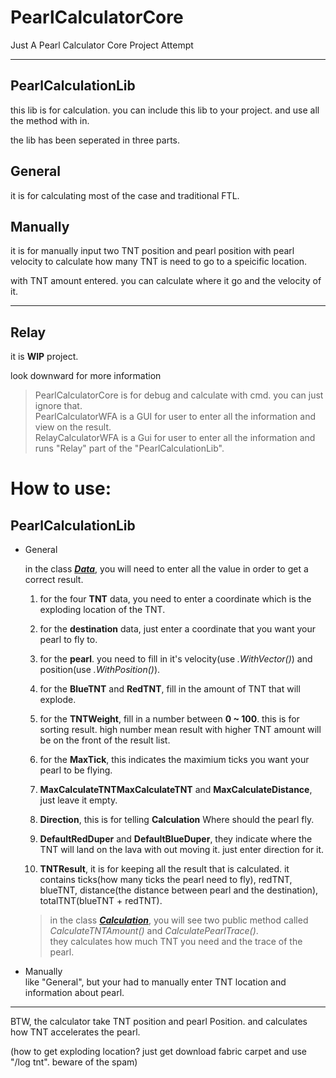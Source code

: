 # PearlCalculatorCore
Just A Pearl Calculator Core Project Attempt

---

## PearlCalculationLib
this lib is for calculation. you can include this lib to your project. and use all the method with in.

the lib has been seperated in three parts.

## General
it is for calculating most of the case and traditional FTL.

## Manually
it is for manually input two TNT position and pearl position with pearl velocity to calculate how many TNT is need to go to a speicific location.

with TNT amount entered. you can calculate where it go and the velocity of it.

---

## Relay
it is **WIP** project.

look downward for more information


>PearlCalculatorCore is for debug and calculate with cmd. you can just ignore that.  
>PearlCalculatorWFA is a GUI for user to enter all the information and view on the result.  
>RelayCalculatorWFA is a Gui for user to enter all the information and runs "Relay" part of the "PearlCalculationLib".

# How to use:

## PearlCalculationLib

* General

    in the class ***[Data](PearlCalculatorLib/General/Data.cs)***, you will need to enter all the value in order to get a correct result.

    1. for the four **TNT** data, you need to enter a coordinate which is the exploding location of the TNT.

    2. for the **destination** data, just enter a coordinate that you want your pearl to fly to.

    3. for the **pearl**. you need to fill in it's velocity(use *.WithVector()*) and position(use *.WithPosition()*).

    4. for the **BlueTNT** and **RedTNT**, fill in the amount of TNT that will explode.

    5. for the **TNTWeight**, fill in a number between **0 ~ 100**. this is for sorting result. high number mean result with higher TNT amount will be on the front of the result list.

    6. for the **MaxTick**, this indicates the maximium ticks you want your pearl to be flying.

    7. **MaxCalculateTNTMaxCalculateTNT** and **MaxCalculateDistance**, just leave it empty.

    8. **Direction**, this is for telling **Calculation** Where should the pearl fly.

    9. **DefaultRedDuper** and **DefaultBlueDuper**, they indicate where the TNT will land on the lava with out moving it. just enter direction for it.

    10. **TNTResult**, it is for keeping all the result that is calculated. it contains ticks(how many ticks the pearl need to fly), redTNT, blueTNT, distance(the distance between pearl and the destination), totalTNT(blueTNT + redTNT).

    > in the class ***[Calculation](PearlCalculatorLib/General/Calculation.cs)***, you will see two public method called *CalculateTNTAmount()* and *CalculatePearlTrace()*.  
    > they calculates how much TNT you need and the trace of the pearl.

* Manually  
    like "General", but your had to manually enter TNT location and information about pearl.

---

BTW, the calculator take TNT position and pearl Position. and calculates how TNT accelerates the pearl.

(how to get exploding location? just get download fabric carpet and use "/log tnt". beware of the spam)

